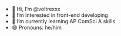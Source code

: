 - 👋 Hi, I’m @voltrexxx
- 👀 I’m interested in front-end developing
- 🌱 I’m currently learning AP ComSci A skills
- 😄 Pronouns: he/him

<!---
voltrexxx/voltrexxx is a ✨ special ✨ repository because its `README.md` (this file) appears on your GitHub profile.
You can click the Preview link to take a look at your changes.
--->
